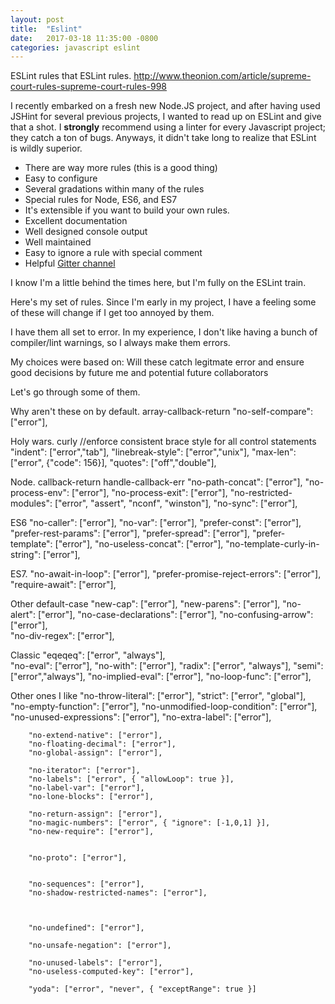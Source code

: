 ```yaml
---
layout: post
title:  "Eslint"
date:   2017-03-18 11:35:00 -0800
categories: javascript eslint
---
```


ESLint rules that ESLint rules. http://www.theonion.com/article/supreme-court-rules-supreme-court-rules-998

I recently embarked on a fresh new Node.JS project, and after having used JSHint for several previous projects, I wanted to read up on ESLint and give that a shot. I **strongly** recommend using a linter for every Javascript project; they catch a ton of bugs. Anyways, it didn't take long to realize that ESLint is wildly superior. 

 * There are way more rules (this is a good thing)
 * Easy to configure
 * Several gradations within many of the rules
 * Special rules for Node, ES6, and ES7
 * It's extensible if you want to build your own rules.
 * Excellent documentation
 * Well designed console output
 * Well maintained
 * Easy to ignore a rule with special comment
 * Helpful [Gitter channel](https://gitter.im/eslint/eslint)

I know I'm a little behind the times here, but I'm fully on the ESLint train.

Here's my set of rules. Since I'm early in my project, I have a feeling some of these will change if I get too annoyed by them.  

I have them all set to error. In my experience, I don't like having a bunch of compiler/lint warnings, so I always make them errors.

My choices were based on: Will these catch legitmate error and ensure good decisions by future me and potential future collaborators 

Let's go through some of them.


Why aren't these on by default.
array-callback-return
"no-self-compare": ["error"],


Holy wars.
curly //enforce consistent brace style for all control statements
"indent": ["error","tab"],
"linebreak-style": ["error","unix"],
"max-len": ["error", {"code": 156}],
"quotes": ["off","double"],

Node.
callback-return
handle-callback-err
"no-path-concat": ["error"],
"no-process-env": ["error"],
"no-process-exit": ["error"],
 "no-restricted-modules": ["error", "assert", "nconf", "winston"],
 "no-sync": ["error"],


ES6
"no-caller": ["error"],
"no-var": ["error"],
"prefer-const": ["error"],
"prefer-rest-params": ["error"],
"prefer-spread": ["error"],
"prefer-template": ["error"],
"no-useless-concat": ["error"],
"no-template-curly-in-string": ["error"],
        

ES7.
"no-await-in-loop": ["error"],
"prefer-promise-reject-errors": ["error"],
"require-await": ["error"],

Other
default-case
"new-cap": ["error"],
"new-parens": ["error"],
"no-alert": ["error"],
"no-case-declarations": ["error"],
"no-confusing-arrow": ["error"],    
 "no-div-regex": ["error"],        
        
        
        
Classic
"eqeqeq": ["error", "always"],        
"no-eval": ["error"], 
"no-with": ["error"],
"radix": ["error", "always"],
"semi": ["error","always"],
"no-implied-eval": ["error"],
 "no-loop-func": ["error"],

Other ones I like
"no-throw-literal": ["error"],
"strict": ["error", "global"],
"no-empty-function": ["error"],	
"no-unmodified-loop-condition": ["error"],
"no-unused-expressions": ["error"],
"no-extra-label": ["error"],
        






        
        "no-extend-native": ["error"],
        "no-floating-decimal": ["error"],
        "no-global-assign": ["error"],
       
        "no-iterator": ["error"],
        "no-labels": ["error", { "allowLoop": true }],
        "no-label-var": ["error"],
        "no-lone-blocks": ["error"],
       
        "no-return-assign": ["error"],
        "no-magic-numbers": ["error", { "ignore": [-1,0,1] }],
        "no-new-require": ["error"],
        

        "no-proto": ["error"],
       
        
        "no-sequences": ["error"],
        "no-shadow-restricted-names": ["error"],
        
        
        
        "no-undefined": ["error"],
        
        "no-unsafe-negation": ["error"],
        
        "no-unused-labels": ["error"],
        "no-useless-computed-key": ["error"],
        
        "yoda": ["error", "never", { "exceptRange": true }]